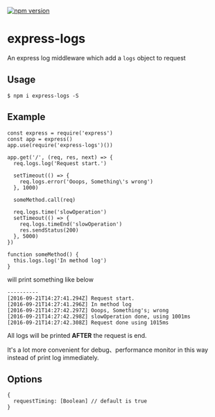 [![npm version](https://badge.fury.io/js/express-logs.png)](https://badge.fury.io/js/express-logs)

# express-logs

An express log middleware which add a `logs` object to request

## Usage
```
$ npm i express-logs -S
```

## Example
```
const express = require('express')
const app = express() 
app.use(require('express-logs')())

app.get('/', (req, res, next) => {
  req.logs.log('Request start.')
  
  setTimeout(() => {
    req.logs.error('Ooops, Something\'s wrong')
  }, 1000)
  
  someMethod.call(req)
  
  req.logs.time('slowOperation')
  setTimeout(() => {
    req.logs.timeEnd('slowOperation')
    res.sendStatus(200)
  }, 5000)
}) 

function someMethod() {
  this.logs.log('In method log')
}
```
will print something like below
```
----------
[2016-09-21T14:27:41.294Z] Request start.
[2016-09-21T14:27:41.296Z] In method log
[2016-09-21T14:27:42.297Z] Ooops, Something's; wrong
[2016-09-21T14:27:42.298Z] slowOperation done, using 1001ms
[2016-09-21T14:27:42.308Z] Request done using 1015ms

```

All logs will be printed **AFTER** the request is end.

It's a lot more convenient for debug、performance monitor in this way instead of print log immediately.

## Options
```
{
  requestTiming: [Boolean] // default is true
}
```
